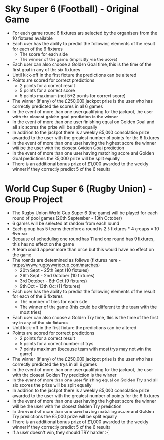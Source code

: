 # Sky Super 6 (Football) - Original Game
* For each game round 6 fixtures are selected by the organisers from the 10 fixtures available
* Each user has the ability to predict the following elements of the result for each of the 6 fixtures
    * The score for each side
    * The winner of the game (implicitly via the score)
* Each user can also choose a Golden Goal time, this is the time of the first goal in any of the six fixtures
* Until kick-off in the first fixture the predictions can be altered
* Points are scored for correct predictions
    * 2 points for a correct result
    * 5 points for a correct score
    * 5 points maximum (not 5+2 points for correct score)
* The winner (if any) of the £250,000 jackpot prize is the user who has correctly predicted the scores in all 6 games
* In the event of more than one user qualifying for the jackpot, the user with the closest golden goal prediction is the winner
* In the event of more than one user finishing equal on Golden Goal and all six scores the prize will be split equally
* In addition to the jackpot there is a weekly £5,000 consolation prize awarded to the user with the greatest number of points for the 6 fixtures
* In the event of more than one user having the highest score the winner will be the user with the closest Golden Goal prediction
* In the event of more than one user having matching score and Golden Goal predictions the £5,000 prize will be split equally
* There is an additional bonus prize of £1,000 awarded to the weekly winner if they correctly predict 5 of the 6 results


# World Cup Super 6 (Rugby Union) - Group Project
* The Rugby Union World Cup Super 6 (the game) will be played for each round of pool games (20th September - 13th October)
* 6 games will be selected at random from each round
* Each group has 5 teams therefore a round is 2.5 fixtures * 4 groups = 10 fixtures
* Because of scheduling one round has 11 and one round has 9 fixtures, this has no effect on the game
* A team could appear more than once but this would have no effect on the game
* The rounds are determined as follows (fixtures here - https://www.rugbyworldcup.com/matches)
    * 20th Sept - 25th Sept (10 fixtures)
    * 26th Sept - 2nd October (10 fixtures)
    * 3rd October - 8th Oct (9 fixtures)
    * 9th Oct - 13th Oct (11 fixtures)
* Each user has the ability to predict the following elements of the result for each of the 6 fixtures
    * The number of tries for each side
    * The winner of the game (this could be different to the team with the most tries)
* Each user can also choose a Golden Try time, this is the time of the first try in any of the six fixtures
* Until kick-off in the first fixture the predictions can be altered
* Points are scored for correct predictions
    * 2 points for a correct result
    * 5 points for a correct number of trys
    * 7 points maximum (because team with most trys may not win the game)
* The winner (if any) of the £250,000 jackpot prize is the user who has correctly predicted the trys in all 6 games
* In the event of more than one user qualifying for the jackpot, the user with the closest Golden Try prediction is the winner
* In the event of more than one user finishing equal on Golden Try and all six scores the prize will be split equally
* In addition to the jackpot there is a weekly £5,000 consolation prize awarded to the user with the greatest number of points for the 6 fixtures
* In the event of more than one user having the highest score the winner will be the user with the closest Golden Try prediction
* In the event of more than one user having matching score and Golden Try predictions the £5,000 prize will be split equally
* There is an additional bonus prize of £1,000 awarded to the weekly winner if they correctly predict 5 of the 6 results
* If a user doesn't win, they should TRY harder :-)
